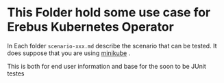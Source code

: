 # This Folder hold some use case for Erebus Kubernetes Operator 

In Each folder `scenario-xxx.md` describe the scenario that can be tested.
It does suppose that you are using [minikube](https://github.com/kubernetes/minikube) .

This is both for end user information and base for the soon to be JUnit testes 
